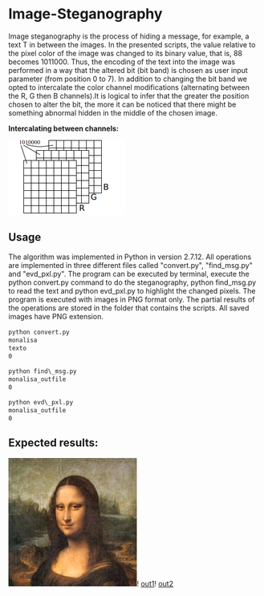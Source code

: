 # Image-Steganography

Image steganography is the process of hiding a message, for example, a text T in between the images. In the presented scripts, the value relative to the pixel color of the image was changed to its binary value, that is, 88 becomes 1011000. Thus, the encoding of the text into the image was performed in a way that the altered bit (bit band) is chosen as user input parameter (from position 0 to 7). In addition to changing the bit band we opted to intercalate the color channel modifications (alternating between the R, G then B channels).It is logical to infer that the greater the position chosen to alter the bit, the more it can be noticed that there might be something abnormal hidden in the middle of the chosen image.

**Intercalating between channels:**

![concept](rgb.png)

## Usage

The algorithm was implemented in Python in version 2.7.12. All operations are implemented in three different files called "convert.py", "find_msg.py" and "evd_pxl.py". The program can be executed by terminal, execute the python convert.py command to do the steganography, python find_msg.py to read the text and python evd_pxl.py to highlight the changed pixels. The program is executed with images in PNG format only. The partial results of the operations are stored in the folder that contains the scripts. All saved images have PNG extension.

```
python convert.py
monalisa
texto
0
```

```
python find\_msg.py
monalisa_outfile
0
```

```
python evd\_pxl.py
monalisa_outfile
0
```
## Expected results:

![out0](monalisa_outfile.png)!   [out1](monalisa_outfile_pixel_distribution.png)!   [out2](monalisa_outfile_7.png)


